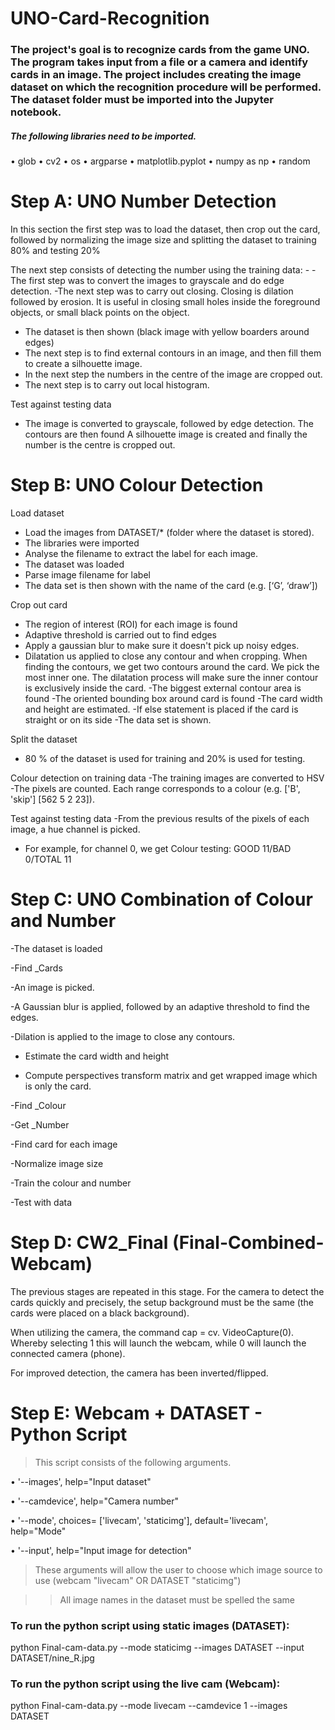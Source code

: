 # UNO-Card-Recognition
### The project's goal is to recognize cards from the game UNO. The program takes input from a file or a camera and identify cards in an image. The project includes creating the image dataset on which the recognition procedure will be performed. The dataset folder must be imported into the Jupyter notebook. 

##### The following libraries need to be imported. 

•	glob
•	cv2 
•	os
• argparse
•	matplotlib.pyplot 
•	numpy as np
•	random

# Step A: UNO Number Detection

In this section the first step was to load the dataset, then crop out the card, followed by normalizing the image size and splitting the dataset to training 80% and testing 20%

The next step consists of detecting the number using the training data: - 
-The first step was to convert the images to grayscale and do edge detection.
-The next step was to carry out closing.  Closing is dilation followed by erosion. It is useful in closing small holes inside the foreground objects, or small black points on the object.
- The dataset is then shown (black image with yellow boarders around edges)
- The next step is to find external contours in an image, and then fill them to create a silhouette image. 
-  In the next step the numbers in the centre of the image are cropped out. 
- The next step is to carry out local histogram. 


Test against testing data 
-	The image is converted to grayscale, followed by edge detection. The contours are then found
A silhouette image is created and finally the number is the centre is cropped out. 





# Step B: UNO Colour Detection

 Load dataset 
-	Load the images from DATASET/* (folder where the dataset is stored).
-	The libraries were imported 
-	Analyse the filename to extract the label for each image.
-	The dataset was loaded 
-	 Parse image filename for label
-	The data set is then shown with the name of the card (e.g. [‘G’, ‘draw’])

Crop out card
-	The region of interest (ROI) for each image is found 
-	Adaptive threshold is carried out to find edges 
-	 Apply a gaussian blur to make sure it doesn't pick up noisy edges.
-	Dilatation us applied to close any contour and when cropping. When finding the contours, we get two contours around the card. We pick the most inner one. The dilatation process will make sure the inner contour is exclusively inside the card.
-The biggest external contour area is found 
-The oriented bounding box around card is found
-The card width and height are estimated. 
-If else statement is placed if the card is straight or on its side 
-The data set is shown.

 Split the dataset 
-	80 % of the dataset is used for training and 20% is used for testing. 

Colour detection on training data
-The training images are converted to HSV 
-The pixels are counted. Each range corresponds to a colour (e.g. ['B', 'skip'] [562   5   2 23]).

Test against testing data
-From the previous results of the pixels of each image, a hue channel is picked. 
- For example, for channel 0, we get Colour testing: GOOD 11/BAD 0/TOTAL 11



# Step C: UNO Combination of Colour and Number

-The dataset is loaded 

-Find _Cards 

-An image is picked.

-A Gaussian blur is applied, followed by an adaptive threshold to find the edges.

-Dilation is applied to the image to close any contours. 

- Estimate the card width and height 

- Compute perspectives transform matrix and get wrapped image which is only the card. 

-Find _Colour

-Get _Number

-Find card for each image 

-Normalize image size 

-Train the colour and number 

-Test with data




# Step D: CW2_Final (Final-Combined-Webcam)

The previous stages are repeated in this stage. 
For the camera to detect the cards quickly and precisely, the setup background must be the same (the cards were placed on a black background).

When utilizing the camera, the command cap = cv. VideoCapture(0). Whereby selecting 1 this will launch the webcam, while 0 will launch the connected camera (phone).

For improved detection, the camera has been inverted/flipped.



# Step E: Webcam + DATASET - Python Script

>This script consists of the following arguments.

•	'--images', help="Input dataset"

•	'--camdevice',  help="Camera number"

•	'--mode', choices= ['livecam', 'staticimg'], default='livecam', help="Mode"

•	'--input', help="Input image for detection"

> These arguments will allow the user to choose which image source to use (webcam "livecam" OR DATASET "staticimg")

>> All image names in the dataset must be spelled the same 



### To run the python script using static images (DATASET):

python Final-cam-data.py --mode staticimg --images DATASET --input DATASET/nine_R.jpg


### To run the python script using the live cam (Webcam): 

python Final-cam-data.py --mode livecam --camdevice 1 --images DATASET


